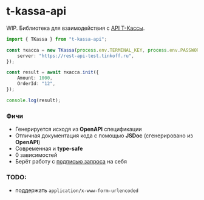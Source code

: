 # t-kassa-api

WIP. Библиотека для взаимодействия с [API Т-Кассы](https://www.tbank.ru/kassa/dev/payments/index.html).

```ts
import { TKassa } from "t-kassa-api";

const ткасса = new TKassa(process.env.TERMINAL_KEY, process.env.PASSWORD, {
    server: "https://rest-api-test.tinkoff.ru",
});

const result = await ткасса.init({
    Amount: 1000,
    OrderId: "12",
});

console.log(result);
```

### Фичи

-   Генерируется исходя из **OpenAPI** спецификации
-   Отличная документация кода с помощью **JSDoc** (сгенерировано из **OpenAPI**)
-   Современная и **type-safe**
-   0 зависимостей
-   Берёт работу с [подписью запроса](https://www.tbank.ru/kassa/dev/payments/index.html#section/Podpis-zaprosa) на себя

### TODO:

-   поддержать `application/x-www-form-urlencoded`
